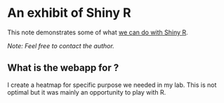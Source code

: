 # An exhibit of Shiny R

This note demonstrates some of what [we can do with Shiny R][1].

*Note: Feel free to contact the author.*

## What is the webapp for ?

I create a heatmap for specific purpose we needed in my lab. This is not optimal but it was mainly an opportunity to play with R.

  [1]: https://iurc.shinyapps.io/board
